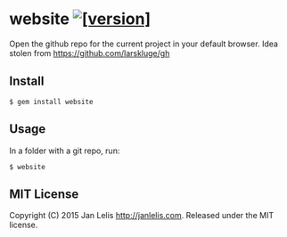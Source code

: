# website [![[version]](https://badge.fury.io/rb/website.svg)](http://badge.fury.io/rb/website)

Open the github repo for the current project in your default browser. Idea stolen from https://github.com/larskluge/gh

## Install

    $ gem install website

## Usage

In a folder with a git repo, run:

    $ website

## MIT License

Copyright (C) 2015 Jan Lelis <http://janlelis.com>. Released under the MIT license.
